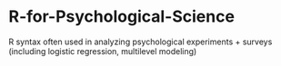 # R-for-Psychological-Science
R syntax often used in analyzing psychological experiments + surveys (including logistic regression, multilevel modeling)

